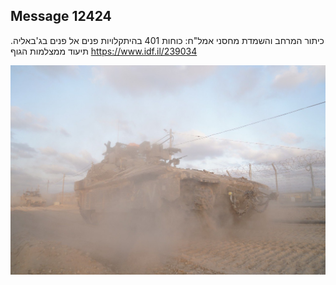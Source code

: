 ## Message 12424

כיתור המרחב והשמדת מחסני אמל"ח:
כוחות 401 בהיתקלויות פנים אל פנים בג'באליה. תיעוד ממצלמות הגוף
https://www.idf.il/239034

![Photo](12424/12424_photo.jpg)
